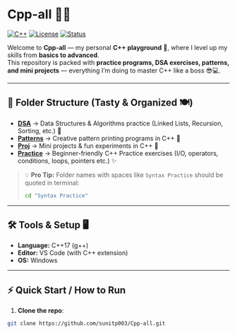 # Cpp-all 🚀✨

[![C++](https://img.shields.io/badge/Language-C%2B%2B-blue?style=flat-square)](https://isocpp.org/) [![License](https://img.shields.io/badge/License-MIT-green?style=flat-square)](LICENSE) [![Status](https://img.shields.io/badge/Status-Active-brightgreen?style=flat-square)]()

Welcome to **Cpp-all** — my personal **C++ playground** 🎯, where I level up my skills from **basics to advanced**.  
This repository is packed with **practice programs, DSA exercises, patterns, and mini projects** — everything I’m doing to master C++ like a boss 😎💻.

---

## 📂 Folder Structure (Tasty & Organized 🍽️)
- **[DSA](./DSA/)** → Data Structures & Algorithms practice (Linked Lists, Recursion, Sorting, etc.) 🧠  
- **[Patterns](./Patterns/)** → Creative pattern printing programs in C++ 🎨  
- **[Proj](./Proj/)** → Mini projects & fun experiments in C++ 🚀  
- **[Practice](./Practice/)** → Beginner-friendly C++ Practice exercises (I/O, operators, conditions, loops, pointers etc.) ✨  

> 💡 **Pro Tip:** Folder names with spaces like `Syntax Practice` should be quoted in terminal:  
> ```bash
> cd "Syntax Practice"
> ```

---

## 🛠️ Tools & Setup 🖥️
- **Language:** C++17 (g++)  
- **Editor:** VS Code (with C++ extension)  
- **OS:** Windows  

---

## ⚡ Quick Start / How to Run
1. **Clone the repo**:
```bash
git clone https://github.com/sunitp003/Cpp-all.git
